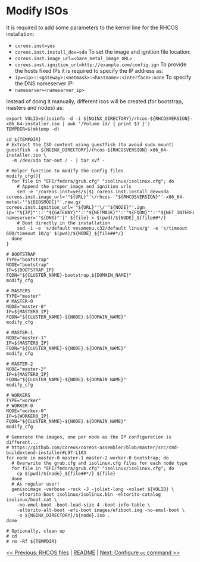 # Modify ISOs
It is required to add some parameters to the kernel line for the RHCOS installation:
* `coreos.inst=yes`
* `coreos.inst.install_dev=sda`
To set the image and ignition file location:
* `coreos.inst.image_url=<bare_metal_image_URL>`
* `coreos.inst.ignition_url=http://example.com/config.ign`
To provide the hosts fixed IPs it is required to specify the IP address as:
* `ip=<ip>::<gateway>:<netmask>:<hostname>:<interface>:none`
To specify the DNS nameserver IP:
* `nameserver=<nameserver_ip>`

Instead of doing it manually, different isos will be created (for bootstrap, masters and nodes) as:

```
export VOLID=$(isoinfo -d -i ${NGINX_DIRECTORY}/rhcos-${RHCOSVERSION}-x86_64-installer.iso | awk '/Volume id/ { print $3 }')
TEMPDIR=$(mktemp -d)

cd ${TEMPDIR}
# Extract the ISO content using guestfish (to avoid sudo mount)
guestfish -a ${NGINX_DIRECTORY}/rhcos-${RHCOSVERSION}-x86_64-installer.iso \
  -m /dev/sda tar-out / - | tar xvf -

# Helper function to modify the config files
modify_cfg(){
  for file in "EFI/fedora/grub.cfg" "isolinux/isolinux.cfg"; do
    # Append the proper image and ignition urls
    sed -e '/coreos.inst=yes/s|$| coreos.inst.install_dev=sda coreos.inst.image_url='"${URL}"'\/rhcos-'"${RHCOSVERSION}"'-x86_64-metal-'"${BIOSMODE}"'.raw.gz coreos.inst.ignition_url='"${URL}"'\/'"${NODE}"'.ign ip='"${IP}"'::'"${GATEWAY}"':'"${NETMASK}"':'"${FQDN}"':'"${NET_INTERFACE}"':none nameserver='"${DNS}"'|' ${file} > $(pwd)/${NODE}_${file##*/}
    # Boot directly in the installation
    sed -i -e 's/default vesamenu.c32/default linux/g' -e 's/timeout 600/timeout 10/g' $(pwd)/${NODE}_${file##*/}
  done
}

# BOOTSTRAP
TYPE="bootstrap"
NODE="bootstrap"
IP=${BOOTSTRAP_IP}
FQDN="${CLUSTER_NAME}-bootstrap.${DOMAIN_NAME}"
modify_cfg

# MASTERS
TYPE="master"
# MASTER-0
NODE="master-0"
IP=${MASTER0_IP}
FQDN="${CLUSTER_NAME}-${NODE}.${DOMAIN_NAME}"
modify_cfg

# MASTER-1
NODE="master-1"
IP=${MASTER0_IP}
FQDN="${CLUSTER_NAME}-${NODE}.${DOMAIN_NAME}"
modify_cfg

# MASTER-2
NODE="master-2"
IP=${MASTER0_IP}
FQDN="${CLUSTER_NAME}-${NODE}.${DOMAIN_NAME}"
modify_cfg

# WORKERS
TYPE="worker"
# WORKER-0
NODE="worker-0"
IP=${WORKER0_IP}
FQDN="${CLUSTER_NAME}-${NODE}.${DOMAIN_NAME}"
modify_cfg

# Generate the images, one per node as the IP configuration is different...
# https://github.com/coreos/coreos-assembler/blob/master/src/cmd-buildextend-installer#L97-L103
for node in master-0 master-1 master-2 worker-0 bootstrap; do
  # Overwrite the grub.cfg and isolinux.cfg files for each node type
  for file in "EFI/fedora/grub.cfg" "isolinux/isolinux.cfg"; do
    cp $(pwd)/${node}_${file##*/} ${file}
  done
  # As regular user!
  genisoimage -verbose -rock -J -joliet-long -volset ${VOLID} \
    -eltorito-boot isolinux/isolinux.bin -eltorito-catalog isolinux/boot.cat \
    -no-emul-boot -boot-load-size 4 -boot-info-table \
    -eltorito-alt-boot -efi-boot images/efiboot.img -no-emul-boot \
    -o ${NGINX_DIRECTORY}/${node}.iso .
done

# Optionally, clean up
# cd
# rm -Rf ${TEMPDIR}
```

[<< Previous: RHCOS files](8-rhcos-files.md) | [README](../README.md) | [Next: Configure `oc` command >>](10-configure-oc-command.md)
